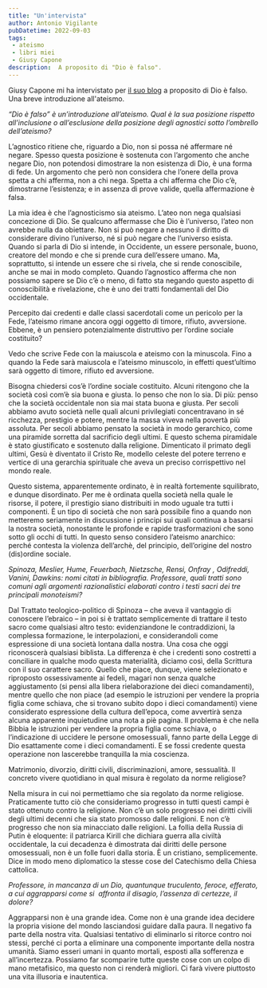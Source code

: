 ```yaml
---
title: "Un'intervista"
author: Antonio Vigilante
pubDatetime: 2022-09-03
tags:
 - ateismo
 - libri miei
 - Giusy Capone
description:  A proposito di "Dio è falso".
---
```


Giusy Capone mi ha intervistato per [il suo blog](https://giusycapone.home.blog/2022/08/23/dio-e-falso/) a proposito di Dio è falso. Una breve introduzione all'ateismo.

_“Dio è falso” è un’introduzione all’ateismo. Qual è la sua posizione rispetto all’inclusione o all’esclusione della posizione degli agnostici sotto l’ombrello dell’ateismo?_

L’agnostico ritiene che, riguardo a Dio, non si possa né affermare né negare. Spesso questa posizione è sostenuta con l’argomento che anche negare Dio, non potendosi dimostrare la non esistenza di Dio, è una forma di fede. Un argomento che però non considera che l’onere della prova spetta a chi afferma, non a chi nega. Spetta a chi afferma che Dio c’è, dimostrarne l’esistenza; e in assenza di prove valide, quella affermazione è falsa.

La mia idea è che l’agnosticismo sia ateismo. L’ateo non nega qualsiasi concezione di Dio. Se qualcuno affermasse che Dio è l’universo, l’ateo non avrebbe nulla da obiettare. Non si può negare a nessuno il diritto di considerare divino l’universo, né si può negare che l’universo esista. Quando si parla di Dio si intende, in Occidente, un essere personale, buono, creatore del mondo e che si prende cura dell’essere umano. Ma, soprattutto, si intende un essere che si rivela, che si rende conoscibile, anche se mai in modo completo. Quando l’agnostico afferma che non possiamo sapere se Dio c’è o meno, di fatto sta negando questo aspetto di conoscibilità e rivelazione, che è uno dei tratti fondamentali del Dio occidentale.

Percepito dai credenti e dalle classi sacerdotali come un pericolo per la Fede, l’ateismo rimane ancora oggi oggetto di timore, rifiuto, avversione. Ebbene, è un pensiero potenzialmente distruttivo per l’ordine sociale costituito?

Vedo che scrive Fede con la maiuscola e ateismo con la minuscola. Fino a quando la Fede sarà maiuscola e l’ateismo minuscolo, in effetti quest’ultimo sarà oggetto di timore, rifiuto ed avversione.

Bisogna chiedersi cos’è l’ordine sociale costituito. Alcuni ritengono che la società così com’è sia buona e giusta. Io penso che non lo sia. Di più: penso che la società occidentale non sia mai stata buona e giusta. Per secoli abbiamo avuto società nelle quali alcuni privilegiati concentravano in sé ricchezza, prestigio e potere, mentre la massa viveva nella povertà più assoluta. Per secoli abbiamo pensato la società in modo gerarchico, come una piramide sorretta dal sacrificio degli ultimi. E questo schema piramidale è stato giustificato e sostenuto dalla religione. Dimenticato il primato degli ultimi, Gesù è diventato il Cristo Re, modello celeste del potere terreno e vertice di una gerarchia spirituale che aveva un preciso corrispettivo nel mondo reale.

Questo sistema, apparentemente ordinato, è in realtà fortemente squilibrato, e dunque disordinato. Per me è ordinata quella società nella quale le risorse, il potere, il prestigio siano distribuiti in modo uguale tra tutti i componenti. È un tipo di società che non sarà possibile fino a quando non metteremo seriamente in discussione i principi sui quali continua a basarsi la nostra società, nonostante le profonde e rapide trasformazioni che sono sotto gli occhi di tutti. In questo senso considero l’ateismo anarchico: perché contesta la violenza dell’archè, del principio, dell’origine del nostro (dis)ordine sociale.

_Spinoza, Meslier, Hume, Feuerbach, Nietzsche, Rensi, Onfray , Odifreddi, Vanini, Dawkins: nomi citati in bibliografia. Professore, quali tratti sono comuni agli argomenti razionalistici elaborati contro i testi sacri dei tre principali monoteismi?_

Dal Trattato teologico-politico di Spinoza – che aveva il vantaggio di conoscere l’ebraico – in poi si è trattato semplicemente di trattare il testo sacro come qualsiasi altro testo: evidenziandone le contraddizioni, la complessa formazione, le interpolazioni, e considerandoli come espressione di una società lontana dalla nostra. Una cosa che oggi riconoscerà qualsiasi biblista. La differenza è che i credenti sono costretti a conciliare in qualche modo questa materialità, diciamo così, della Scrittura con il suo carattere sacro. Quello che piace, dunque, viene selezionato e riproposto ossessivamente ai fedeli, magari non senza qualche aggiustamento (si pensi alla libera rielaborazione dei dieci comandamenti), mentre quello che non piace (ad esempio le istruzioni per vendere la propria figlia come schiava, che si trovano subito dopo i dieci comandamenti) viene considerato espressione della cultura dell’epoca, come avvertirà senza alcuna apparente inquietudine una nota a piè pagina. Il problema è che nella Bibbia le istruzioni per vendere la propria figlia come schiava, o l’indicazione di uccidere le persone omosessuali, fanno parte della Legge di Dio esattamente come i dieci comandamenti. E se fossi credente questa operazione non lascerebbe tranquilla la mia coscienza.

Matrimonio, divorzio, diritti civili, discriminazioni, amore, sessualità. Il concreto vivere quotidiano in qual misura è regolato da norme religiose?

Nella misura in cui noi permettiamo che sia regolato da norme religiose. Praticamente tutto ciò che consideriamo progresso in tutti questi campi è stato ottenuto contro la religione. Non c’è un solo progresso nei diritti civili degli ultimi decenni che sia stato promosso dalle religioni. E non c’è progresso che non sia minacciato dalle religioni. La follia della Russia di Putin è eloquente: il patriarca Kirill che dichiara guerra alla civiltà occidentale, la cui decadenza è dimostrata dai diritti delle persone omosessuali, non è un folle fuori dalla storia. È un cristiano, semplicemente. Dice in modo meno diplomatico la stesse cose del Catechismo della Chiesa cattolica.

_Professore, in mancanza di un Dio, quantunque truculento, feroce, efferato, a cui aggrapparsi come si  affronta il disagio, l’assenza di certezze, il dolore?_

Aggrapparsi non è una grande idea. Come non è una grande idea decidere la propria visione del mondo lasciandosi guidare dalla paura. Il negativo fa parte della nostra vita. Qualsiasi tentativo di eliminarlo si ritorce contro noi stessi, perché ci porta a eliminare una componente importante della nostra umanità. Siamo esseri umani in quanto mortali, esposti alla sofferenza e all’incertezza. Possiamo far scomparire tutte queste cose con un colpo di mano metafisico, ma questo non ci renderà migliori. Ci farà vivere piuttosto una vita illusoria e inautentica.
